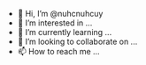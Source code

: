 - 👋 Hi, I’m @nuhcnuhcuy
- 👀 I’m interested in ...
- 🌱 I’m currently learning ...
- 💞️ I’m looking to collaborate on ...
- 📫 How to reach me ...

<!---
nuhcnuhcuy/nuhcnuhcuy is a ✨ special ✨ repository because its `README.md` (this file) appears on your GitHub profile.
You can click the Preview link to take a look at your changes.
--->
